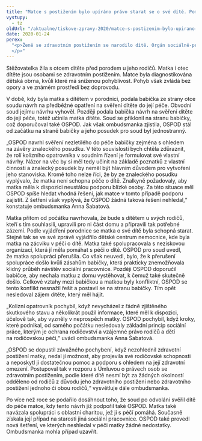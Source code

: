 ```yaml
---
title: "Matce s postižením bylo upíráno právo starat se o své dítě. Pomohl jí až zásah ombudsmanky"
vystupy:
  - tz
oldUrl: "/aktualne/tiskove-zpravy-2020/matce-s-postizenim-bylo-upirano-pravo-starat-se-o-sve-dite-pomohl-ji-az-zasah-ombudsmank/"
date: 2020-01-24
perex:
  "<p>Ženě se zdravotním postižením se narodilo dítě. Orgán sociálně-právní ochrany dětí po jeho narození podpořil návrh babičky na svěření dítěte do její péče. Matka tak nedostala ani šanci prokázat, že se o dítě dokáže postarat. Ombudsmanka během svého šetření zjistila, že se OSPOD v roli kolizního opatrovníka již na počátku přiklonil na stranu babičky, aniž by disponoval dostatkem informací. Nehájil tak nejlepší zájem dítěte, nesledoval ochranu rodičovství a nedal matce možnost prokázat, že se o dítě dokáže postarat. Nakonec se podařilo dosáhnout toho, aby bylo dítě svěřeno do péče matky a OSPOD přijal opatření k nápravě, které by měly podobným případům zabránit. Ombudsmanka Anna Šabatová tak mohla případ uzavřít.
  </p>"
---
```


<!-- imported from the old website -->

<p>Stěžovatelka žila s otcem dítěte před porodem u jeho rodičů. Matka i otec dítěte jsou osobami se zdravotním postižením. Matce byla diagnostikována dětská obrna, kvůli které má sníženou pohyblivost. Pohyb však zvládá bez opory a ve známém prostředí bez doprovodu.</p><p>V době, kdy byla matka s dítětem v porodnici, podala babička ze strany otce soudu návrh na předběžné opatření na svěření dítěte do její péče. Obvodní soud jejímu návrhu vyhověl. Později podala babička návrh na svěření dítěte do její péče, totéž učinila matka dítěte. Soud se přiklonil na stranu babičky, což doporučoval také OSPOD. Jak však ombudsmanka zjistila, OSPOD stál od začátku na straně babičky a jeho posudek pro soud byl jednostranný.</p><p>„OSPOD navrhl svěření nezletilého do péče babičky zejména s ohledem na závěry znaleckého posudku. V této souvislosti bych chtěla zdůraznit, že rolí kolizního opatrovníka v soudním řízení je formulovat své vlastní návrhy. Názor na věc by si měl tedy učinit na základě poznatků z vlastní činnosti a znalecký posudek by neměl být hlavním důvodem pro vytvoření jeho stanoviska. Kromě toho nelze říci, že by ze znaleckého posudku vyplývalo, že matka není schopna péče o dítě. Znalkyně požadovaly, aby matka měla k dispozici neustálou podporu blízké osoby. Za této situace měl OSPOD spíše hledat vhodná řešení, jak matce v tomto případě podporu zajistit. Z šetření však vyplývá, že OSPOD žádná taková řešení nehledal,“ konstatuje ombudsmanka Anna Šabatová. </p><p>Matka přitom od počátku navrhovala, že bude s dítětem u svých rodičů, kteří s tím souhlasili, upravili pro ni část domu a připravili tak potřebné zázemí. Podle vyjádření porodnice se matka o své dítě byla schopná starat. Stejně tak se ve své zprávě vyjádřilo dětské centrum nemocnice, kde byla matka na zácviku v péči o dítě. Matka také spolupracovala s neziskovou organizací, která jí měla pomáhat s péči o dítě. OSPOD pro soud uvedl, že matka spolupráci přerušila. Co však neuvedl, bylo, že k přerušení spolupráce došlo kvůli zásahům babičky, která prakticky znemožňovala klidný průběh návštěv sociální pracovnice. Později OSPOD doporučil babičce, aby nechala matku z domu vystěhovat, k čemuž také skutečně došlo. Celkové vztahy mezi babičkou a matkou byly konfliktní, OSPOD se tento konflikt nesnažil řešit a postavil se na stranu babičky. Tím opět nesledoval zájem dítěte, který měl hájit. </p><p>„Kolizní opatrovník pochybil, když nevycházel z řádně zjištěného skutkového stavu a několikrát použil informace, které měl k dispozici, účelově tak, aby vyzněly v neprospěch matky. OSPOD pochybil, když kroky, které podnikal, od samého počátku nesledovaly základní princip sociální práce, kterým je ochrana rodičovství a vzájemné právo rodičů a dětí na rodičovskou péči,“ uvádí ombudsmanka Anna Šabatová.</p><p>„OSPOD se dopustil závažného pochybení, když nezohlednil zdravotní postižení matky, nedal jí možnost, aby projevila své rodičovské schopnosti a neposkytl jí dostatečnou pomoc a podporu s ohledem na její zdravotní omezení. Postupoval tak v rozporu s Úmluvou o právech osob se zdravotním postižením, podle které dítě nesmí být za žádných okolností odděleno od rodičů z důvodu jeho zdravotního postižení nebo zdravotního postižení jednoho či obou rodičů,“ vysvětluje dále ombudsmanka. </p><p>Po více než roce se podařilo dosáhnout toho, že soud po odvolání svěřil dítě do péče matce, kdy tento návrh již podpořil také OSPOD. Matka také navázala spolupráci s oblastní charitou, jež ji s péčí pomáhá. Současně získala její případ na starosti jiná sociální pracovnice. OSPOD také provedl nová šetření, ve kterých neshledal v péči matky žádné nedostatky. Ombudsmanka mohla případ uzavřít.  </p>
